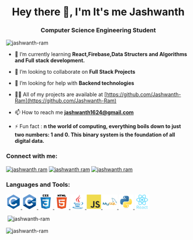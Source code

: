 <h1 align="center">Hey there 👋, I'm It's me Jashwanth</h1>
<h3 align="center">Computer Science Engineering Student</h3>

<p align="left"> <img src="https://komarev.com/ghpvc/?username=jashwanth-ram&label=Profile%20views&color=142290&style=plastic" alt="jashwanth-ram" /> </p>

- 🌱 I’m currently learning **React,Firebase,Data Structers and Algorithms and Full stack development.**

- 👯 I’m looking to collaborate on **Full Stack Projects**

- 🤝 I’m looking for help with **Backend technologies**

- 👨‍💻 All of my projects are available at [https://github.com/Jashwanth-Ram](https://github.com/Jashwanth-Ram)

- 📫 How to reach me **jashwanth1624@gmail.com**

- ⚡ Fun fact : **n the world of computing, everything boils down to just two numbers: 1 and 0. This binary system is the foundation of all digital data.**

<h3 align="left">Connect with me:</h3>
<p align="left">
<a href="https://linkedin.com/in/jashwanth ram" target="blank"><img align="center" src="https://raw.githubusercontent.com/rahuldkjain/github-profile-readme-generator/master/src/images/icons/Social/linked-in-alt.svg" alt="jashwanth ram" height="30" width="40" /></a>
<a href="https://stackoverflow.com/users/jashwanth ram" target="blank"><img align="center" src="https://raw.githubusercontent.com/rahuldkjain/github-profile-readme-generator/master/src/images/icons/Social/stack-overflow.svg" alt="jashwanth ram" height="30" width="40" /></a>
<a href="https://www.hackerrank.com/jashwanth ram" target="blank"><img align="center" src="https://raw.githubusercontent.com/rahuldkjain/github-profile-readme-generator/master/src/images/icons/Social/hackerrank.svg" alt="jashwanth ram" height="30" width="40" /></a>
</p>

<h3 align="left">Languages and Tools:</h3>
<p align="left"> <a href="https://www.cprogramming.com/" target="_blank" rel="noreferrer"> <img src="https://raw.githubusercontent.com/devicons/devicon/master/icons/c/c-original.svg" alt="c" width="40" height="40"/> </a> <a href="https://www.w3schools.com/cpp/" target="_blank" rel="noreferrer"> <img src="https://raw.githubusercontent.com/devicons/devicon/master/icons/cplusplus/cplusplus-original.svg" alt="cplusplus" width="40" height="40"/> </a> <a href="https://www.w3schools.com/css/" target="_blank" rel="noreferrer"> <img src="https://raw.githubusercontent.com/devicons/devicon/master/icons/css3/css3-original-wordmark.svg" alt="css3" width="40" height="40"/> </a> <a href="https://www.w3.org/html/" target="_blank" rel="noreferrer"> <img src="https://raw.githubusercontent.com/devicons/devicon/master/icons/html5/html5-original-wordmark.svg" alt="html5" width="40" height="40"/> </a> <a href="https://www.java.com" target="_blank" rel="noreferrer"> <img src="https://raw.githubusercontent.com/devicons/devicon/master/icons/java/java-original.svg" alt="java" width="40" height="40"/> </a> <a href="https://developer.mozilla.org/en-US/docs/Web/JavaScript" target="_blank" rel="noreferrer"> <img src="https://raw.githubusercontent.com/devicons/devicon/master/icons/javascript/javascript-original.svg" alt="javascript" width="40" height="40"/> </a> <a href="https://www.mysql.com/" target="_blank" rel="noreferrer"> <img src="https://raw.githubusercontent.com/devicons/devicon/master/icons/mysql/mysql-original-wordmark.svg" alt="mysql" width="40" height="40"/> </a> <a href="https://www.python.org" target="_blank" rel="noreferrer"> <img src="https://raw.githubusercontent.com/devicons/devicon/master/icons/python/python-original.svg" alt="python" width="40" height="40"/> </a> <a href="https://reactjs.org/" target="_blank" rel="noreferrer"> <img src="https://raw.githubusercontent.com/devicons/devicon/master/icons/react/react-original-wordmark.svg" alt="react" width="40" height="40"/> </a> </p>

<p>&nbsp;<img align="center" src="https://github-readme-stats.vercel.app/api?username=jashwanth-ram&show_icons=true&theme=dark&locale=en" alt="jashwanth-ram" /></p>

<p><img align="center" src="https://github-readme-streak-stats.herokuapp.com/?user=jashwanth-ram&theme=dark" alt="jashwanth-ram" /></p>
